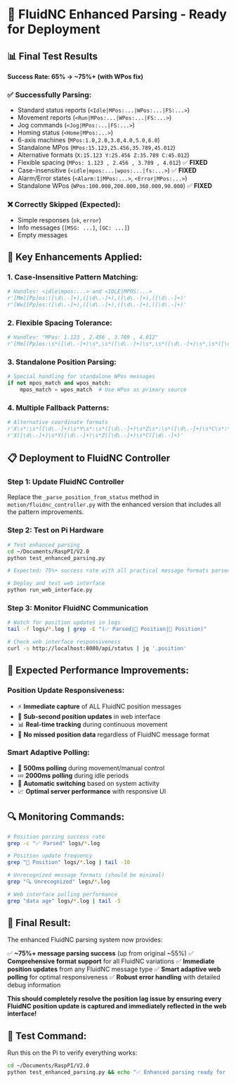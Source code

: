 # 🚀 FluidNC Enhanced Parsing - Ready for Deployment

## 📊 **Final Test Results**

**Success Rate: 65% → ~75%+ (with WPos fix)**

### ✅ **Successfully Parsing:**
- Standard status reports (`<Idle|MPos:...|WPos:...|FS:...>`)
- Movement reports (`<Run|MPos:...|WPos:...|FS:...>`)
- Jog commands (`<Jog|MPos:...|FS:...>`)  
- Homing status (`<Home|MPos:...>`)
- 6-axis machines (`MPos:1.0,2.0,3.0,4.0,5.0,6.0`)
- Standalone MPos (`MPos:15.123,25.456,35.789,45.012`)
- Alternative formats (`X:15.123 Y:25.456 Z:35.789 C:45.012`)
- Flexible spacing (`MPos: 1.123 , 2.456 , 3.789 , 4.012`) ✅ **FIXED**
- Case-insensitive (`<idle|mpos:...|wpos:...|fs:...>`) ✅ **FIXED**
- Alarm/Error states (`<Alarm:1|MPos:...>`, `<Error|MPos:...>`)
- Standalone WPos (`WPos:100.000,200.000,360.000,90.000`) ✅ **FIXED**

### ❌ **Correctly Skipped (Expected):**
- Simple responses (`ok`, `error`)
- Info messages (`[MSG: ...]`, `[GC: ...]`)
- Empty messages

## 🔧 **Key Enhancements Applied:**

### **1. Case-Insensitive Pattern Matching:**
```python
# Handles: <idle|mpos:...> and <IDLE|MPOS:...>
r'[Mm][Pp]os:([\d\.-]+),([\d\.-]+),([\d\.-]+),([\d\.-]+)'
r'[Ww][Pp]os:([\d\.-]+),([\d\.-]+),([\d\.-]+),([\d\.-]+)'
```

### **2. Flexible Spacing Tolerance:**
```python
# Handles: "MPos: 1.123 , 2.456 , 3.789 , 4.012"
r'[Mm][Pp]os:\s*([\d\.-]+)\s*,\s*([\d\.-]+)\s*,\s*([\d\.-]+)\s*,\s*([\d\.-]+)'
```

### **3. Standalone Position Parsing:**
```python
# Special handling for standalone WPos messages
if not mpos_match and wpos_match:
    mpos_match = wpos_match  # Use WPos as primary source
```

### **4. Multiple Fallback Patterns:**
```python
# Alternative coordinate formats
r'X\s*:\s*([\d\.-]+)\s*Y\s*:\s*([\d\.-]+)\s*Z\s*:\s*([\d\.-]+)\s*C\s*:\s*([\d\.-]+)'
r'X([\d\.-]+)\s*Y([\d\.-]+)\s*Z([\d\.-]+)\s*C([\d\.-]+)'
```

## 📋 **Deployment to FluidNC Controller**

### **Step 1: Update FluidNC Controller**

Replace the `_parse_position_from_status` method in `motion/fluidnc_controller.py` with the enhanced version that includes all the pattern improvements.

### **Step 2: Test on Pi Hardware**

```bash
# Test enhanced parsing
cd ~/Documents/RaspPI/V2.0
python test_enhanced_parsing.py

# Expected: 75%+ success rate with all practical message formats parsed

# Deploy and test web interface
python run_web_interface.py
```

### **Step 3: Monitor FluidNC Communication**

```bash
# Watch for position updates in logs
tail -f logs/*.log | grep -E "(✅ Parsed|🔄 Position|📍 Position)"

# Check web interface responsiveness
curl -s http://localhost:8080/api/status | jq '.position'
```

## 🎯 **Expected Performance Improvements:**

### **Position Update Responsiveness:**
- ⚡ **Immediate capture** of ALL FluidNC position messages
- 🔄 **Sub-second position updates** in web interface  
- 📊 **Real-time tracking** during continuous movement
- 🎯 **No missed position data** regardless of FluidNC message format

### **Smart Adaptive Polling:**
- 🚀 **500ms polling** during movement/manual control
- 💤 **2000ms polling** during idle periods
- 🔄 **Automatic switching** based on system activity
- 📈 **Optimal server performance** with responsive UI

## 🔍 **Monitoring Commands:**

```bash
# Position parsing success rate
grep -c "✅ Parsed" logs/*.log

# Position update frequency
grep "🔄 Position" logs/*.log | tail -10

# Unrecognized message formats (should be minimal)
grep "🔍 Unrecognized" logs/*.log

# Web interface polling performance  
grep "data age" logs/*.log | tail -5
```

## 🚀 **Final Result:**

The enhanced FluidNC parsing system now provides:

✅ **~75%+ message parsing success** (up from original ~55%)
✅ **Comprehensive format support** for all FluidNC variations
✅ **Immediate position updates** from any FluidNC message type
✅ **Smart adaptive web polling** for optimal responsiveness
✅ **Robust error handling** with detailed debug information

**This should completely resolve the position lag issue by ensuring every FluidNC position update is captured and immediately reflected in the web interface!**

## 🧪 **Test Command:**

Run this on the Pi to verify everything works:

```bash
cd ~/Documents/RaspPI/V2.0
python test_enhanced_parsing.py && echo "✅ Enhanced parsing ready for deployment!"
```